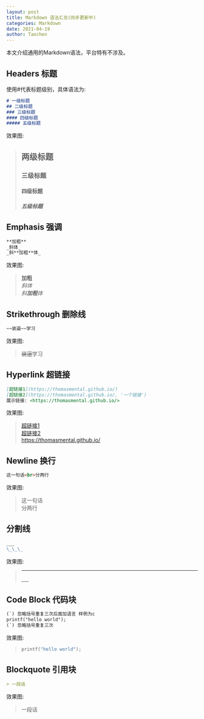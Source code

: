 ```yaml
---
layout: post
title: Markdown 语法汇总(同步更新中)
categories: Markdown
date: 2021-04-19
author: Taochen
---
```


本文介绍通用的Markdown语法，平台特有不涉及。

## Headers 标题

使用#代表标题级别，具体语法为: 

``` markdown
# 一级标题
## 二级标题
### 三级标题
#### 四级标题
##### 五级标题
```

效果图:

> ## 两级标题 
> ### 三级标题
> #### 四级标题
> ##### 五级标题


## Emphasis 强调

``` markdown
**加粗**
_斜体_
_斜**加粗**体_
```

效果图:

>**加粗** <br>
>_斜体_ <br>
>_斜**加粗**体_ <br>

## Strikethrough 删除线

``` markdown
~~装逼~~学习
```

效果图:

> ~~装逼~~学习

## Hyperlink 超链接

```markdown
[超链接1](https://thomasmental.github.io/)
[超链接2](https://thomasmental.github.io/, '一个链接')
展示链接: <https://thomasmental.github.io/>
```

效果图:

>[超链接1](https://thomasmental.github.io/) <br>
>[超链接2](https://thomasmental.github.io/ '一个链接') <br>
><https://thomasmental.github.io/> <br>

## Newline 换行

``` markdown
这一句话<br>分两行
```

效果图:

>这一句话<br>分两行

## 分割线

```markdown
___
\_\_\_
```

效果图:

>___
>\_\_\_

## Code Block 代码块

```markdown
(`) 忽略括号重复三次后面加语言 样例为c
printf("hello world");
(`) 忽略括号重复三次
```

效果图: 

>``` c
>printf("hello world");
>```

## Blockquote 引用块

``` markdown
> 一段话
```

效果图:

>一段话
